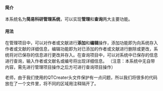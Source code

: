 #### 简介

本系统名为**简易科研管理系统**，可以实现**管理**和**查询**两大主要功能。

#### 用法

在管理项目中，可以对作者或文献进行**添加**和**编辑**操作，添加功能即为向系统存入作者或文献的详细信息，编辑功能即为对已添加的作者或文献进行删除或更改，系统将对已保存的信息进行更改并存入。在查询项目中，可以对系统中已保存的信息进行查询，输入作者或文献名或编号将出现详细信息。
（注意：本系统中无自带内容，需先进行管理项目操作之后方可进行查询项目操作）

老师，由于我们使用的QTCreater头文件保护有一点问题，所以我们将很多的代码放在了一个文件里，将不同的区域用注释隔开了。

